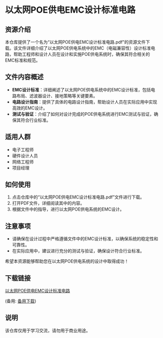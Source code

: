 # 以太网POE供电EMC设计标准电路

## 资源介绍

本仓库提供了一个名为“以太网POE供电EMC设计标准电路.pdf”的资源文件下载。该文件详细介绍了以太网POE供电系统中的EMC（电磁兼容性）设计标准电路，帮助工程师和设计人员在设计和实施POE供电系统时，确保其符合相关的EMC标准和规范。

## 文件内容概述

- **EMC设计标准**：详细阐述了以太网POE供电系统中的EMC设计标准，包括电路布局、滤波器设计、接地策略等关键要素。
- **电路设计指南**：提供了具体的电路设计指南，帮助设计人员在实际应用中实现高效的EMC设计。
- **测试与验证**：介绍了如何对设计完成的POE供电系统进行EMC测试与验证，确保其符合行业标准。

## 适用人群

- 电子工程师
- 硬件设计人员
- 网络工程师
- 项目经理

## 如何使用

1. 点击仓库中的“以太网POE供电EMC设计标准电路.pdf”文件进行下载。
2. 打开PDF文件，详细阅读其中的内容。
3. 根据文件中的指导，进行以太网POE供电系统的EMC设计。

## 注意事项

- 请确保在设计过程中严格遵循文件中的EMC设计标准，以确保系统的稳定性和可靠性。
- 在实际应用中，建议进行充分的测试与验证，确保设计符合行业标准。

希望本资源能够帮助您在以太网POE供电系统的设计中取得成功！

## 下载链接
[以太网POE供电EMC设计标准电路](https://pan.quark.cn/s/1031b8f6a10f) 

(备用: [备用下载](https://pan.baidu.com/s/1cgH_Tup-ikVxkVvFe65YSQ?pwd=1234))

## 说明

该仓库仅用于学习交流，请勿用于商业用途。
